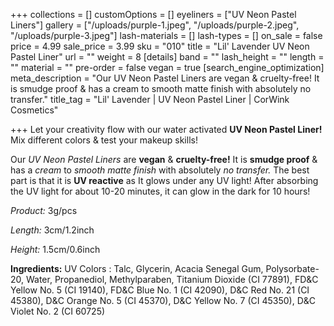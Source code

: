 +++
collections = []
customOptions = []
eyeliners = ["UV Neon Pastel Liners"]
gallery = ["/uploads/purple-1.jpeg", "/uploads/purple-2.jpeg", "/uploads/purple-3.jpeg"]
lash-materials = []
lash-types = []
on_sale = false
price = 4.99
sale_price = 3.99
sku = "010"
title = "Lil' Lavender UV Neon Pastel Liner"
url = ""
weight = 8
[details]
band = ""
lash_height = ""
length = ""
material = ""
pre-order = false
vegan = true
[search_engine_optimization]
meta_description = "Our UV Neon Pastel Liners are vegan & cruelty-free! It is smudge proof & has a cream to smooth matte finish with absolutely no transfer."
title_tag = "Lil' Lavender | UV Neon Pastel Liner | CorWink Cosmetics"

+++
Let your creativity flow with our water activated **UV Neon Pastel Liner!** Mix different colors & test your makeup skills!

Our _UV Neon Pastel Liners_ are **vegan** & **cruelty-free!** It is **smudge proof** & has a _cream_ to _smooth matte finish_ with absolutely _no transfer._ The best part is that it is **UV reactive** as It glows under any UV light! After absorbing the UV light for about 10-20 minutes, it can glow in the dark for 10 hours!

_Product:_ 3g/pcs

_Length:_ 3cm/1.2inch

_Height:_ 1.5cm/0.6inch

**Ingredients:** UV Colors : Talc, Glycerin, Acacia Senegal Gum, Polysorbate-20, Water, Propanediol, Methylparaben, Titanium Dioxide (CI 77891), FD&C Yellow No. 5 (CI 19140), FD&C Blue No. 1 (CI 42090), D&C Red No. 21 (CI 45380), D&C Orange No. 5 (CI 45370), D&C Yellow No. 7 (CI 45350), D&C Violet No. 2 (CI 60725)